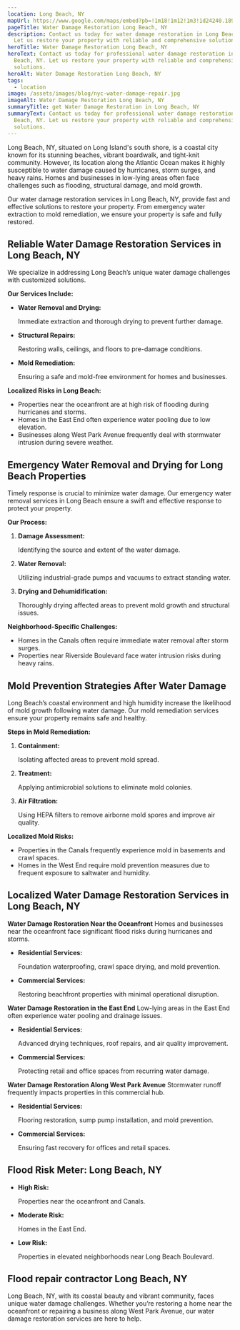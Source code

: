 ```yaml
---
location: Long Beach, NY
mapUrl: https://www.google.com/maps/embed?pb=!1m18!1m12!1m3!1d24240.189096847524!2d-73.68919299352456!3d40.5852336627667!2m3!1f0!2f0!3f0!3m2!1i1024!2i768!4f13.1!3m3!1m2!1s0x89c26ff6430184c9%3A0xd3936da1e33b9063!2sLong%20Beach%2C%20NY!5e0!3m2!1sen!2sus!4v1735693897043!5m2!1sen!2sus
pageTitle: Water Damage Restoration Long Beach, NY
description: Contact us today for water damage restoration in Long Beach, NY.
  Let us restore your property with reliable and comprehensive solutions.
heroTitle: Water Damage Restoration Long Beach, NY
heroText: Contact us today for professional water damage restoration in Long
  Beach, NY. Let us restore your property with reliable and comprehensive
  solutions.
heroAlt: Water Damage Restoration Long Beach, NY
tags:
  - location
image: /assets/images/blog/nyc-water-damage-repair.jpg
imageAlt: Water Damage Restoration Long Beach, NY
summaryTitle: get Water Damage Restoration in Long Beach, NY
summaryText: Contact us today for professional water damage restoration in Long
  Beach, NY. Let us restore your property with reliable and comprehensive
  solutions.
---
```

Long Beach, NY, situated on Long Island's south shore, is a coastal city known for its stunning beaches, vibrant boardwalk, and tight-knit community. However, its location along the Atlantic Ocean makes it highly susceptible to water damage caused by hurricanes, storm surges, and heavy rains. Homes and businesses in low-lying areas often face challenges such as flooding, structural damage, and mold growth.

Our water damage restoration services in Long Beach, NY, provide fast and effective solutions to restore your property. From emergency water extraction to mold remediation, we ensure your property is safe and fully restored.

## **Reliable Water Damage Restoration Services in Long Beach, NY**

We specialize in addressing Long Beach’s unique water damage challenges with customized solutions.

**Our Services Include:**

* **Water Removal and Drying:**

   Immediate extraction and thorough drying to prevent further damage.
* **Structural Repairs:**

   Restoring walls, ceilings, and floors to pre-damage conditions.
* **Mold Remediation:**

   Ensuring a safe and mold-free environment for homes and businesses.

**Localized Risks in Long Beach:**

* Properties near the oceanfront are at high risk of flooding during hurricanes and storms.
* Homes in the East End often experience water pooling due to low elevation.
* Businesses along West Park Avenue frequently deal with stormwater intrusion during severe weather.

## **Emergency Water Removal and Drying for Long Beach Properties**

Timely response is crucial to minimize water damage. Our emergency water removal services in Long Beach ensure a swift and effective response to protect your property.

**Our Process:**

1. **Damage Assessment:**

    Identifying the source and extent of the water damage.
2. **Water Removal:**

    Utilizing industrial-grade pumps and vacuums to extract standing water.
3. **Drying and Dehumidification:**

    Thoroughly drying affected areas to prevent mold growth and structural issues.

**Neighborhood-Specific Challenges:**

* Homes in the Canals often require immediate water removal after storm surges.
* Properties near Riverside Boulevard face water intrusion risks during heavy rains.

## **Mold Prevention Strategies After Water Damage**

Long Beach’s coastal environment and high humidity increase the likelihood of mold growth following water damage. Our mold remediation services ensure your property remains safe and healthy.

**Steps in Mold Remediation:**

1. **Containment:**

    Isolating affected areas to prevent mold spread.
2. **Treatment:**

    Applying antimicrobial solutions to eliminate mold colonies.
3. **Air Filtration:**

    Using HEPA filters to remove airborne mold spores and improve air quality.

**Localized Mold Risks:**

* Properties in the Canals frequently experience mold in basements and crawl spaces.
* Homes in the West End require mold prevention measures due to frequent exposure to saltwater and humidity.

## **Localized Water Damage Restoration Services in Long Beach, NY**

**Water Damage Restoration Near the Oceanfront**
Homes and businesses near the oceanfront face significant flood risks during hurricanes and storms.

* **Residential Services:**

   Foundation waterproofing, crawl space drying, and mold prevention.
* **Commercial Services:**

   Restoring beachfront properties with minimal operational disruption.

**Water Damage Restoration in the East End**
Low-lying areas in the East End often experience water pooling and drainage issues.

* **Residential Services:**

   Advanced drying techniques, roof repairs, and air quality improvement.
* **Commercial Services:**

   Protecting retail and office spaces from recurring water damage.

**Water Damage Restoration Along West Park Avenue**
Stormwater runoff frequently impacts properties in this commercial hub.

* **Residential Services:**

   Flooring restoration, sump pump installation, and mold prevention.
* **Commercial Services:**

   Ensuring fast recovery for offices and retail spaces.

## **Flood Risk Meter: Long Beach, NY**

* **High Risk:**

   Properties near the oceanfront and Canals.
* **Moderate Risk:**

   Homes in the East End.
* **Low Risk:**

   Properties in elevated neighborhoods near Long Beach Boulevard.

## **Flood repair contractor Long Beach, NY**

Long Beach, NY, with its coastal beauty and vibrant community, faces unique water damage challenges. Whether you’re restoring a home near the oceanfront or repairing a business along West Park Avenue, our water damage restoration services are here to help.
